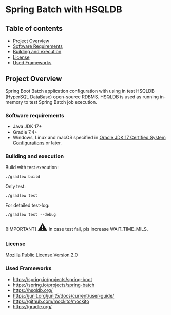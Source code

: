 # Spring Batch with  HSQLDB

## Table of contents
- [Project Overview](#project-overview)
- [Software Requirements](#software-requirements)
- [Building and execution](#building-and-execution)
- [License](#license)
- [Used Frameworks](#used-frameworks)


## Project Overview
Spring Boot Batch application configuration with using in test HSQLDB (HyperSQL DataBase) open-source RDBMS. 
HSQLDB is used as running in-memory to test Spring Batch job execution.

### Software requirements
- Java JDK 17+
- Gradle 7.4+
- Windows, Linux and macOS specified in
  <a target="_blank" href= https://www.oracle.com/java/technologies/javase/products-doc-jdk17certconfig.html >Oracle JDK 17 Certified System Configurations</a>
  or later.

### Building and execution
Build with test execution:
```
./gradlew build
```
Only test:
```
./gradlew test
```
For detailed test-log:
```
./gradlew test --debug
```

[!IMPORTANT]
<span style="font-size:30px;">&#9888;</span> In case test fail, pls increase WAIT_TIME_MILS.

### License

<p style="text-align: left;">
<a target="_blank" href=https://www.mozilla.org/en-US/MPL/2.0/>Mozilla Public License
Version 2.0</a>
</p>

### Used Frameworks
- https://spring.io/projects/spring-boot
- https://spring.io/projects/spring-batch
- https://hsqldb.org/
- https://junit.org/junit5/docs/current/user-guide/
- https://github.com/mockito/mockito
- https://gradle.org/
